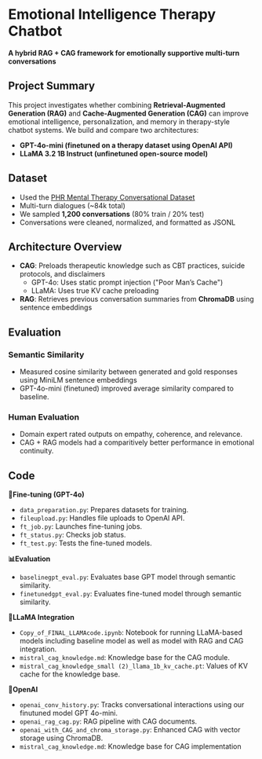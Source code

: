 # Emotional Intelligence Therapy Chatbot  
**A hybrid RAG + CAG framework for emotionally supportive multi-turn conversations**

## Project Summary
This project investigates whether combining **Retrieval-Augmented Generation (RAG)** and **Cache-Augmented Generation (CAG)** can improve emotional intelligence, personalization, and memory in therapy-style chatbot systems. We build and compare two architectures:
- **GPT-4o-mini (finetuned on a therapy dataset using OpenAI API)**
- **LLaMA 3.2 1B Instruct (unfinetuned open-source model)**


## Dataset
- Used the [PHR Mental Therapy Conversational Dataset](https://huggingface.co/datasets/vibhorag101/phr-mental-therapy-dataset-conversational-format)
- Multi-turn dialogues (~84k total)
- We sampled **1,200 conversations** (80% train / 20% test)
- Conversations were cleaned, normalized, and formatted as JSONL


## Architecture Overview
- **CAG**: Preloads therapeutic knowledge such as CBT practices, suicide protocols, and disclaimers
  - GPT-4o: Uses static prompt injection ("Poor Man’s Cache")
  - LLaMA: Uses true KV cache preloading
- **RAG**: Retrieves previous conversation summaries from **ChromaDB** using sentence embeddings


## Evaluation
### Semantic Similarity
- Measured cosine similarity between generated and gold responses using MiniLM sentence embeddings
- GPT-4o-mini (finetuned) improved average similarity compared to baseline.

### Human Evaluation
- Domain expert rated outputs on empathy, coherence, and relevance.
- CAG + RAG models had a comparitively better performance in emotional continuity.


## Code
**🧠Fine-tuning (GPT-4o)**

- `data_preparation.py`: Prepares datasets for training.
- `fileupload.py`: Handles file uploads to OpenAI API.
- `ft_job.py`: Launches fine-tuning jobs.
- `ft_status.py`: Checks job status.
- `ft_test.py`: Tests the fine-tuned models.

**📊Evaluation**

- `baselinegpt_eval.py`: Evaluates base GPT model through semantic similarity.
- `finetunedgpt_eval.py`: Evaluates fine-tuned model through semantic similarity.

**🦙LLaMA Integration**

- `Copy_of_FINAL_LLAMAcode.ipynb`: Notebook for running LLaMA-based models including baseline model as well as model with RAG and CAG integration.
- `mistral_cag_knowledge.md`: Knowledge base for the CAG module.
- `mistral_cag_knowledge_small (2)_llama_1b_kv_cache.pt`: Values of KV cache for the knowledge base.

**🤖OpenAI**

- `openai_conv_history.py`: Tracks conversational interactions using our finutuned model GPT 4o-mini.
- `openai_rag_cag.py`: RAG pipeline with CAG documents.
- `openai_with_CAG_and_chroma_storage.py`: Enhanced CAG with vector storage using ChromaDB.
- `mistral_cag_knowledge.md`: Knowledge base for CAG implementation
